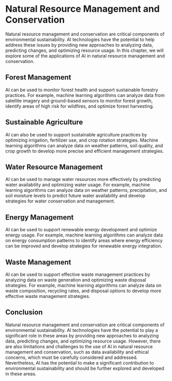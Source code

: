 Natural Resource Management and Conservation
===========================================================================================================

Natural resource management and conservation are critical components of environmental sustainability. AI technologies have the potential to help address these issues by providing new approaches to analyzing data, predicting changes, and optimizing resource usage. In this chapter, we will explore some of the applications of AI in natural resource management and conservation.

Forest Management
-----------------

AI can be used to monitor forest health and support sustainable forestry practices. For example, machine learning algorithms can analyze data from satellite imagery and ground-based sensors to monitor forest growth, identify areas of high risk for wildfires, and optimize forest harvesting.

Sustainable Agriculture
-----------------------

AI can also be used to support sustainable agriculture practices by optimizing irrigation, fertilizer use, and crop rotation strategies. Machine learning algorithms can analyze data on weather patterns, soil quality, and crop growth to develop more precise and efficient management strategies.

Water Resource Management
-------------------------

AI can be used to manage water resources more effectively by predicting water availability and optimizing water usage. For example, machine learning algorithms can analyze data on weather patterns, precipitation, and soil moisture levels to predict future water availability and develop strategies for water conservation and management.

Energy Management
-----------------

AI can be used to support renewable energy development and optimize energy usage. For example, machine learning algorithms can analyze data on energy consumption patterns to identify areas where energy efficiency can be improved and develop strategies for renewable energy integration.

Waste Management
----------------

AI can be used to support effective waste management practices by analyzing data on waste generation and optimizing waste disposal strategies. For example, machine learning algorithms can analyze data on waste composition, recycling rates, and disposal options to develop more effective waste management strategies.

Conclusion
----------

Natural resource management and conservation are critical components of environmental sustainability. AI technologies have the potential to play a significant role in these areas by providing new approaches to analyzing data, predicting changes, and optimizing resource usage. However, there are also limitations and challenges to the use of AI in natural resource management and conservation, such as data availability and ethical concerns, which must be carefully considered and addressed. Nevertheless, AI has the potential to make a significant contribution to environmental sustainability and should be further explored and developed in these areas.
